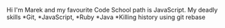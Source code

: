 Hi I'm Marek and my favourite Code School path is JavaScript.
My deadly skills
*Git, 
*JavaScript, 
*Ruby
*Java
*Killing history using git rebase